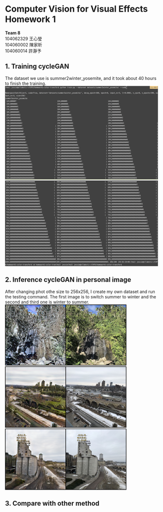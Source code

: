 # Computer Vision for Visual Effects Homework 1 
**Team 8**  
104062329 王心瑩  
104060002 陳家昕  
104060014 許瀞予  

## 1. Training cycleGAN 
The dataset we use is summer2winter_yosemite, and it took about 40 hours to finish the training.  
<img src="./img/train1.png" width="600px" />
<img src="./img/train2.png" width="600px" />


## 2. Inference cycleGAN in personal image
After changing phot othe size to 256x256, I create my own dataset and run the testing command. The first image is to switch summer to winter and the second and third one is winter to summer.  
<img src="./img/myphoto_summer.png" width="400px" />  
<img src="./img/myphoto_winter1.png" width="400px" />  
<img src="./img/myphoto_winter2.png" width="400px" />  

## 3. Compare with other method
